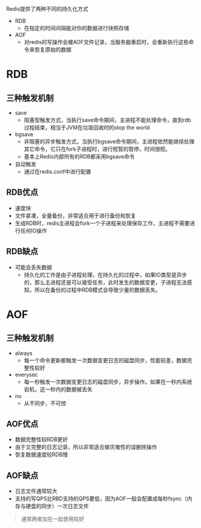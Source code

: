 
Redis提供了两种不同的持久化方式
+ RDB
    + 在指定的时间间隔能对你的数据进行快照存储
+ AOF
    + 对redis的写操作会被AOF文件记录，当服务器重启时，会重新执行这些命令来恢复原始的数据

# RDB

## 三种触发机制
+ save
    + 阻塞型触发方式，当执行save命令期间，主进程不能处理命令，直到rdb过程结束，相当于JVM在垃圾回收时的stop the world
+ bgsave
    + 非阻塞的异步触发方式，当执行bgsave命令期间，主进程依然能继续处理其它命令，它只在fork子进程时，进行短暂的暂停，时间很短。
    + 基本上Redis内部所有的RDB都采用bgsave命令
+ 自动触发
    + 通过在redis.conf中进行配置

## RDB优点
+ 速度快
+ 文件紧凑，全量备份，非常适合用于进行备份和恢复
+ 生成RDB时，redis主进程会fork一个子进程来处理保存工作，主进程不需要进行任何IO操作

## RDB缺点
+ 可能会丢失数据
    + 持久化的工作是由子进程处理，在持久化的过程中，如果IO类型是异步的，那么主进程还是可以接受任务，此时发生的数据变更，子进程无法感知，所以在备份的过程中RDB模式会导致少量的数据丢失。


# AOF

## 三种触发机制
+ always
    + 每一个命令更新都触发一次数据变更日志的磁盘同步，性能较差，数据完整性较好
+ everysec
    + 每一秒触发一次数据变更日志的磁盘同步，异步操作。如果在一秒内系统宕机，这一秒内的数据被丢失
+ no
    + 从不同步，不可控

## AOF优点
+ 数据完整性较RDB更好
+ 由于又完整的日志记录，所以非常适合做灾难性的误删除操作
+ 恢复数据速度较RDB慢

## AOF缺点
+ 日志文件通常较大
+ 支持的写QPS比RBD支持的QPS要低，因为AOF一般会配置成每秒fsync（内存与硬盘的同步）一次日志文件


> 通常两者加在一起使用较好

